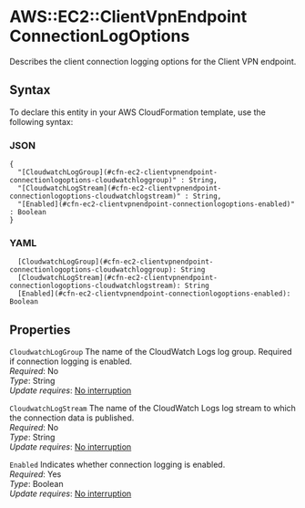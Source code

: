 # AWS::EC2::ClientVpnEndpoint ConnectionLogOptions<a name="aws-properties-ec2-clientvpnendpoint-connectionlogoptions"></a>

Describes the client connection logging options for the Client VPN endpoint\.

## Syntax<a name="aws-properties-ec2-clientvpnendpoint-connectionlogoptions-syntax"></a>

To declare this entity in your AWS CloudFormation template, use the following syntax:

### JSON<a name="aws-properties-ec2-clientvpnendpoint-connectionlogoptions-syntax.json"></a>

```
{
  "[CloudwatchLogGroup](#cfn-ec2-clientvpnendpoint-connectionlogoptions-cloudwatchloggroup)" : String,
  "[CloudwatchLogStream](#cfn-ec2-clientvpnendpoint-connectionlogoptions-cloudwatchlogstream)" : String,
  "[Enabled](#cfn-ec2-clientvpnendpoint-connectionlogoptions-enabled)" : Boolean
}
```

### YAML<a name="aws-properties-ec2-clientvpnendpoint-connectionlogoptions-syntax.yaml"></a>

```
  [CloudwatchLogGroup](#cfn-ec2-clientvpnendpoint-connectionlogoptions-cloudwatchloggroup): String
  [CloudwatchLogStream](#cfn-ec2-clientvpnendpoint-connectionlogoptions-cloudwatchlogstream): String
  [Enabled](#cfn-ec2-clientvpnendpoint-connectionlogoptions-enabled): Boolean
```

## Properties<a name="aws-properties-ec2-clientvpnendpoint-connectionlogoptions-properties"></a>

`CloudwatchLogGroup` <a name="cfn-ec2-clientvpnendpoint-connectionlogoptions-cloudwatchloggroup"></a>
The name of the CloudWatch Logs log group\. Required if connection logging is enabled\.  
_Required_: No  
_Type_: String  
_Update requires_: [No interruption](https://docs.aws.amazon.com/AWSCloudFormation/latest/UserGuide/using-cfn-updating-stacks-update-behaviors.html#update-no-interrupt)

`CloudwatchLogStream` <a name="cfn-ec2-clientvpnendpoint-connectionlogoptions-cloudwatchlogstream"></a>
The name of the CloudWatch Logs log stream to which the connection data is published\.  
_Required_: No  
_Type_: String  
_Update requires_: [No interruption](https://docs.aws.amazon.com/AWSCloudFormation/latest/UserGuide/using-cfn-updating-stacks-update-behaviors.html#update-no-interrupt)

`Enabled` <a name="cfn-ec2-clientvpnendpoint-connectionlogoptions-enabled"></a>
Indicates whether connection logging is enabled\.  
_Required_: Yes  
_Type_: Boolean  
_Update requires_: [No interruption](https://docs.aws.amazon.com/AWSCloudFormation/latest/UserGuide/using-cfn-updating-stacks-update-behaviors.html#update-no-interrupt)
